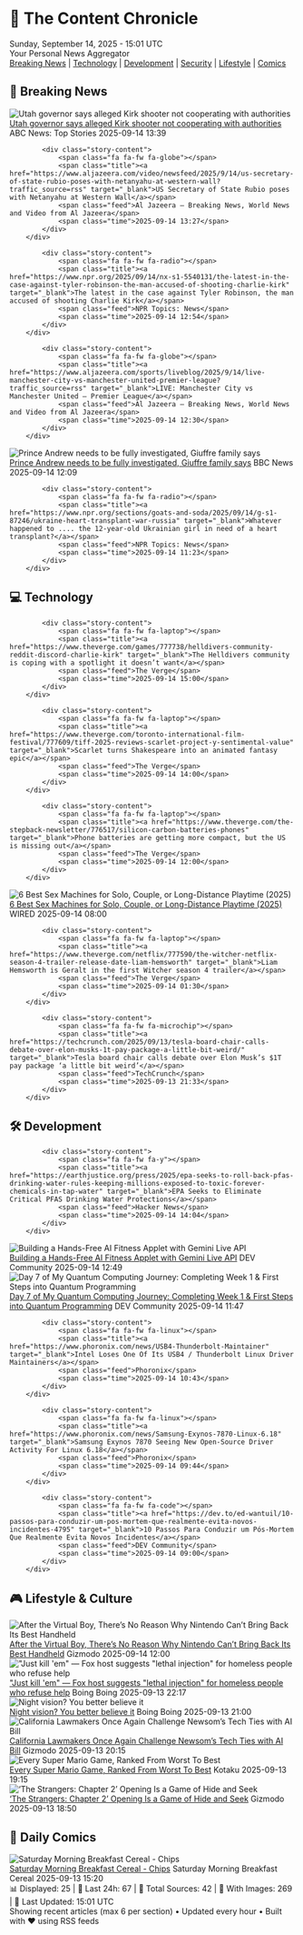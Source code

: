<!-- Processing 54 RSS feeds at 2025-09-14 15:01:34 UTC -->
<!-- Processing: XKCD -->
<!-- Processing: Saturday Morning Breakfast Cereal -->
<!-- Processing: Girl Genius -->
<!-- Processing: Dinosaur Comics -->
<!-- Processing: BBC Breaking News -->
<!-- Processing: NPR News -->
<!-- Processing: CBC News -->
<!-- Error processing https://rss.cbc.ca/lineup/topstories.xml: The read operation timed out -->
<!-- Processing: ABC News Breaking -->
<!-- Processing: NBC News Breaking -->
<!-- Processing: Sky News World -->
<!-- Processing: The Verge -->
<!-- Processing: Ars Technica -->
<!-- Processing: Slashdot -->
<!-- Processing: Lobsters Python -->
<!-- Processing: Hacker News -->
<!-- Processing: StackOverflow Blog -->
<!-- Processing: Phoronix Linux News -->
<!-- Processing: It's FOSS -->
<!-- Processing: OMG! Ubuntu -->
<!-- Processing: DistroWatch -->
<!-- Processing: Linux.com -->
<!-- Processing: Red Hat Blog -->
<!-- Processing: Ubuntu Blog -->
<!-- Processing: GitHub Blog -->
<!-- Processing: InfoQ -->
<!-- Processing: Martin Fowler -->
<!-- Processing: The Pragmatic Engineer -->
<!-- Processing: Lifehacker -->
<!-- Processing: Kotaku -->
<!-- Processing: Boing Boing -->
<!-- Generated 4 new posts out of 30 feeds processed -->
<div class="newspaper-header">
    <h1 class="newspaper-title">📰 The Content Chronicle</h1>
    <div class="newspaper-date">Sunday, September 14, 2025 - 15:01 UTC</div>
    <div class="newspaper-subtitle">Your Personal News Aggregator</div>
</div>

<div class="newspaper-nav">
    <a href="#breaking">Breaking News</a> |
    <a href="#tech">Technology</a> |
    <a href="#dev">Development</a> |
    <a href="#security">Security</a> |
    <a href="#lifestyle">Lifestyle</a> |
    <a href="#webcomics">Comics</a>
</div>

<div class="news-section breaking-news" id="breaking">
<h2 class="section-header">🚨 Breaking News</h2>
<div class="stories-container">
<div class="story">
            <img src="https://s.abcnews.com/images/Politics/TW-SPENCER-COX-20250914-ABC-JH_1757856510258_hpMain_4x3t_384.jpeg" alt="Utah governor says alleged Kirk shooter not cooperating with authorities" class="story-image" loading="lazy" onerror="this.style.display='none'">
            <div class="story-content">
                <span class="fa fa-fw fa-tv"></span>
                <span class="title"><a href="https://abcnews.go.com/Politics/utah-governor-alleged-kirk-shooter-cooperating-authorities/story?id=125552756" target="_blank">Utah governor says alleged Kirk shooter not cooperating with authorities</a></span>
                <span class="feed">ABC News: Top Stories</span>
                <span class="time">2025-09-14 13:39</span>
            </div>
        </div>
<div class="story">
            
            <div class="story-content">
                <span class="fa fa-fw fa-globe"></span>
                <span class="title"><a href="https://www.aljazeera.com/video/newsfeed/2025/9/14/us-secretary-of-state-rubio-poses-with-netanyahu-at-western-wall?traffic_source=rss" target="_blank">US Secretary of State Rubio poses with Netanyahu at Western Wall</a></span>
                <span class="feed">Al Jazeera – Breaking News, World News and Video from Al Jazeera</span>
                <span class="time">2025-09-14 13:27</span>
            </div>
        </div>
<div class="story">
            
            <div class="story-content">
                <span class="fa fa-fw fa-radio"></span>
                <span class="title"><a href="https://www.npr.org/2025/09/14/nx-s1-5540131/the-latest-in-the-case-against-tyler-robinson-the-man-accused-of-shooting-charlie-kirk" target="_blank">The latest in the case against Tyler Robinson, the man accused of shooting Charlie Kirk</a></span>
                <span class="feed">NPR Topics: News</span>
                <span class="time">2025-09-14 12:54</span>
            </div>
        </div>
<div class="story">
            
            <div class="story-content">
                <span class="fa fa-fw fa-globe"></span>
                <span class="title"><a href="https://www.aljazeera.com/sports/liveblog/2025/9/14/live-manchester-city-vs-manchester-united-premier-league?traffic_source=rss" target="_blank">LIVE: Manchester City vs Manchester United – Premier League</a></span>
                <span class="feed">Al Jazeera – Breaking News, World News and Video from Al Jazeera</span>
                <span class="time">2025-09-14 12:30</span>
            </div>
        </div>
<div class="story">
            <img src="https://ichef.bbci.co.uk/ace/standard/240/cpsprodpb/07a7/live/79d3b290-9155-11f0-9223-171c11f85051.png" alt="Prince Andrew needs to be fully investigated, Giuffre family says" class="story-image" loading="lazy" onerror="this.style.display='none'">
            <div class="story-content">
                <span class="fa fa-fw fa-flag"></span>
                <span class="title"><a href="https://www.bbc.com/news/articles/cx2nynd3deno?at_medium=RSS&at_campaign=rss" target="_blank">Prince Andrew needs to be fully investigated, Giuffre family says</a></span>
                <span class="feed">BBC News</span>
                <span class="time">2025-09-14 12:09</span>
            </div>
        </div>
<div class="story">
            
            <div class="story-content">
                <span class="fa fa-fw fa-radio"></span>
                <span class="title"><a href="https://www.npr.org/sections/goats-and-soda/2025/09/14/g-s1-87246/ukraine-heart-transplant-war-russia" target="_blank">Whatever happened to .... the 12-year-old Ukrainian girl in need of a heart transplant?</a></span>
                <span class="feed">NPR Topics: News</span>
                <span class="time">2025-09-14 11:23</span>
            </div>
        </div>
</div>
</div>
<div class="news-section tech-news" id="tech">
<h2 class="section-header">💻 Technology</h2>
<div class="stories-container">
<div class="story">
            
            <div class="story-content">
                <span class="fa fa-fw fa-laptop"></span>
                <span class="title"><a href="https://www.theverge.com/games/777738/helldivers-community-reddit-discord-charlie-kirk" target="_blank">The Helldivers community is coping with a spotlight it doesn’t want</a></span>
                <span class="feed">The Verge</span>
                <span class="time">2025-09-14 15:00</span>
            </div>
        </div>
<div class="story">
            
            <div class="story-content">
                <span class="fa fa-fw fa-laptop"></span>
                <span class="title"><a href="https://www.theverge.com/toronto-international-film-festival/777609/tiff-2025-reviews-scarlet-project-y-sentimental-value" target="_blank">Scarlet turns Shakespeare into an animated fantasy epic</a></span>
                <span class="feed">The Verge</span>
                <span class="time">2025-09-14 14:00</span>
            </div>
        </div>
<div class="story">
            
            <div class="story-content">
                <span class="fa fa-fw fa-laptop"></span>
                <span class="title"><a href="https://www.theverge.com/the-stepback-newsletter/776517/silicon-carbon-batteries-phones" target="_blank">Phone batteries are getting more compact, but the US is missing out</a></span>
                <span class="feed">The Verge</span>
                <span class="time">2025-09-14 12:00</span>
            </div>
        </div>
<div class="story">
            <img src="https://media.wired.com/photos/68c4bc176e6a2ce2f329e2cb/master/pass/The%20Best%20Sex%20Machines%20for%20Solo,%20Couple,%20or%20Long-Distance%20Playtime.png" alt="6 Best Sex Machines for Solo, Couple, or Long-Distance Playtime (2025)" class="story-image" loading="lazy" onerror="this.style.display='none'">
            <div class="story-content">
                <span class="fa fa-fw fa-bolt"></span>
                <span class="title"><a href="https://www.wired.com/gallery/best-sex-machines/" target="_blank">6 Best Sex Machines for Solo, Couple, or Long-Distance Playtime (2025)</a></span>
                <span class="feed">WIRED</span>
                <span class="time">2025-09-14 08:00</span>
            </div>
        </div>
<div class="story">
            
            <div class="story-content">
                <span class="fa fa-fw fa-laptop"></span>
                <span class="title"><a href="https://www.theverge.com/netflix/777590/the-witcher-netflix-season-4-trailer-release-date-liam-hemsworth" target="_blank">Liam Hemsworth is Geralt in the first Witcher season 4 trailer</a></span>
                <span class="feed">The Verge</span>
                <span class="time">2025-09-14 01:30</span>
            </div>
        </div>
<div class="story">
            
            <div class="story-content">
                <span class="fa fa-fw fa-microchip"></span>
                <span class="title"><a href="https://techcrunch.com/2025/09/13/tesla-board-chair-calls-debate-over-elon-musks-1t-pay-package-a-little-bit-weird/" target="_blank">Tesla board chair calls debate over Elon Musk’s $1T pay package ‘a little bit weird’</a></span>
                <span class="feed">TechCrunch</span>
                <span class="time">2025-09-13 21:33</span>
            </div>
        </div>
</div>
</div>
<div class="news-section dev-news" id="dev">
<h2 class="section-header">🛠️ Development</h2>
<div class="stories-container">
<div class="story">
            
            <div class="story-content">
                <span class="fa fa-fw fa-y"></span>
                <span class="title"><a href="https://earthjustice.org/press/2025/epa-seeks-to-roll-back-pfas-drinking-water-rules-keeping-millions-exposed-to-toxic-forever-chemicals-in-tap-water" target="_blank">EPA Seeks to Eliminate Critical PFAS Drinking Water Protections</a></span>
                <span class="feed">Hacker News</span>
                <span class="time">2025-09-14 14:04</span>
            </div>
        </div>
<div class="story">
            <img src="https://media2.dev.to/dynamic/image/width=800%2Cheight=%2Cfit=scale-down%2Cgravity=auto%2Cformat=auto/https%3A%2F%2Fdev-to-uploads.s3.amazonaws.com%2Fuploads%2Farticles%2Fxj26m7id9kng8x5arhcr.png" alt="Building a Hands-Free AI Fitness Applet with Gemini Live API" class="story-image" loading="lazy" onerror="this.style.display='none'">
            <div class="story-content">
                <span class="fa fa-fw fa-code"></span>
                <span class="title"><a href="https://dev.to/prema_ananda/building-a-hands-free-ai-fitness-applet-with-gemini-live-api-3fg1" target="_blank">Building a Hands-Free AI Fitness Applet with Gemini Live API</a></span>
                <span class="feed">DEV Community</span>
                <span class="time">2025-09-14 12:49</span>
            </div>
        </div>
<div class="story">
            <img src="https://media2.dev.to/dynamic/image/width=800%2Cheight=%2Cfit=scale-down%2Cgravity=auto%2Cformat=auto/https%3A%2F%2Fdev-to-uploads.s3.amazonaws.com%2Fuploads%2Farticles%2F3gpuyohqq9q9wfib1r4c.jpg" alt="Day 7 of My Quantum Computing Journey: Completing Week 1 &amp; First Steps into Quantum Programming" class="story-image" loading="lazy" onerror="this.style.display='none'">
            <div class="story-content">
                <span class="fa fa-fw fa-code"></span>
                <span class="title"><a href="https://dev.to/keshabkjha/day-7-of-my-quantum-computing-journey-completing-week-1-first-steps-into-quantum-programming-2808" target="_blank">Day 7 of My Quantum Computing Journey: Completing Week 1 &amp; First Steps into Quantum Programming</a></span>
                <span class="feed">DEV Community</span>
                <span class="time">2025-09-14 11:47</span>
            </div>
        </div>
<div class="story">
            
            <div class="story-content">
                <span class="fa fa-fw fa-linux"></span>
                <span class="title"><a href="https://www.phoronix.com/news/USB4-Thunderbolt-Maintainer" target="_blank">Intel Loses One Of Its USB4 / Thunderbolt Linux Driver Maintainers</a></span>
                <span class="feed">Phoronix</span>
                <span class="time">2025-09-14 10:43</span>
            </div>
        </div>
<div class="story">
            
            <div class="story-content">
                <span class="fa fa-fw fa-linux"></span>
                <span class="title"><a href="https://www.phoronix.com/news/Samsung-Exynos-7870-Linux-6.18" target="_blank">Samsung Exynos 7870 Seeing New Open-Source Driver Activity For Linux 6.18</a></span>
                <span class="feed">Phoronix</span>
                <span class="time">2025-09-14 09:44</span>
            </div>
        </div>
<div class="story">
            
            <div class="story-content">
                <span class="fa fa-fw fa-code"></span>
                <span class="title"><a href="https://dev.to/ed-wantuil/10-passos-para-conduzir-um-pos-mortem-que-realmente-evita-novos-incidentes-4795" target="_blank">10 Passos Para Conduzir um Pós-Mortem Que Realmente Evita Novos Incidentes</a></span>
                <span class="feed">DEV Community</span>
                <span class="time">2025-09-14 09:00</span>
            </div>
        </div>
</div>
</div>
<div class="news-section lifestyle-news" id="lifestyle">
<h2 class="section-header">🎮 Lifestyle & Culture</h2>
<div class="stories-container">
<div class="story">
            <img src="https://gizmodo.com/app/uploads/2025/06/nintendo-switch-2-size-comparison-01.jpg" alt="After the Virtual Boy, There’s No Reason Why Nintendo Can’t Bring Back Its Best Handheld" class="story-image" loading="lazy" onerror="this.style.display='none'">
            <div class="story-content">
                <span class="fa fa-fw fa-computer"></span>
                <span class="title"><a href="https://gizmodo.com/after-the-virtual-boy-theres-no-reason-why-nintendo-cant-bring-back-its-best-handheld-2000658275" target="_blank">After the Virtual Boy, There’s No Reason Why Nintendo Can’t Bring Back Its Best Handheld</a></span>
                <span class="feed">Gizmodo</span>
                <span class="time">2025-09-14 12:00</span>
            </div>
        </div>
<div class="story">
            <img src="https://i0.wp.com/boingboing.net/wp-content/uploads/2025/09/kilmeade.jpg?fit=1200%2C795&amp;quality=60&amp;ssl=1" alt="&quot;Just kill &#x27;em&quot; — Fox host suggests &quot;lethal injection&quot; for homeless people who refuse help" class="story-image" loading="lazy" onerror="this.style.display='none'">
            <div class="story-content">
                <span class="fa fa-fw fa-arrow-right"></span>
                <span class="title"><a href="https://boingboing.net/2025/09/13/just-kill-em-fox-host-suggests-lethal-injection-for-homeless-people-who-refuse-help.html" target="_blank">&quot;Just kill &#x27;em&quot; — Fox host suggests &quot;lethal injection&quot; for homeless people who refuse help</a></span>
                <span class="feed">Boing Boing</span>
                <span class="time">2025-09-13 22:17</span>
            </div>
        </div>
<div class="story">
            <img src="https://i0.wp.com/boingboing.net/wp-content/uploads/2025/09/Mini-Night-Vision-Binoculars-with-2.4.jpg?fit=2250%2C1500&amp;quality=60&amp;ssl=1" alt="Night vision? You better believe it" class="story-image" loading="lazy" onerror="this.style.display='none'">
            <div class="story-content">
                <span class="fa fa-fw fa-arrow-right"></span>
                <span class="title"><a href="https://boingboing.net/2025/09/13/night-vision-you-better-believe-it.html" target="_blank">Night vision? You better believe it</a></span>
                <span class="feed">Boing Boing</span>
                <span class="time">2025-09-13 21:00</span>
            </div>
        </div>
<div class="story">
            <img src="https://gizmodo.com/app/uploads/2024/10/GavinNewsom.jpg" alt="California Lawmakers Once Again Challenge Newsom’s Tech Ties with AI Bill" class="story-image" loading="lazy" onerror="this.style.display='none'">
            <div class="story-content">
                <span class="fa fa-fw fa-computer"></span>
                <span class="title"><a href="https://gizmodo.com/california-lawmakers-once-again-challenge-newsoms-tech-ties-with-ai-bill-2000658616" target="_blank">California Lawmakers Once Again Challenge Newsom’s Tech Ties with AI Bill</a></span>
                <span class="feed">Gizmodo</span>
                <span class="time">2025-09-13 20:15</span>
            </div>
        </div>
<div class="story">
            <img src="https://kotaku.com/app/uploads/2025/03/48843d1be25326a64b077f7c9c7f890b.jpg" alt="Every Super Mario Game, Ranked From Worst To Best" class="story-image" loading="lazy" onerror="this.style.display='none'">
            <div class="story-content">
                <span class="fa fa-fw fa-gamepad"></span>
                <span class="title"><a href="https://kotaku.com/nintendo-switch-super-mario-bros-best-ranked-odyssey-1850286446" target="_blank">Every Super Mario Game, Ranked From Worst To Best</a></span>
                <span class="feed">Kotaku</span>
                <span class="time">2025-09-13 19:15</span>
            </div>
        </div>
<div class="story">
            <img src="https://gizmodo.com/app/uploads/2025/06/TheStrangers2.jpg" alt="‘The Strangers: Chapter 2’ Opening Is a Game of Hide and Seek" class="story-image" loading="lazy" onerror="this.style.display='none'">
            <div class="story-content">
                <span class="fa fa-fw fa-computer"></span>
                <span class="title"><a href="https://gizmodo.com/the-strangers-chapter-2-opening-is-a-game-of-hide-and-seek-2000658522" target="_blank">‘The Strangers: Chapter 2’ Opening Is a Game of Hide and Seek</a></span>
                <span class="feed">Gizmodo</span>
                <span class="time">2025-09-13 18:50</span>
            </div>
        </div>
</div>
</div>
<div class="news-section webcomics-section" id="webcomics">
<h2 class="section-header">🎨 Daily Comics</h2>
<div class="stories-container">
<div class="story">
            <img src="https://www.smbc-comics.com/comics/1757652206-20250913.png" alt="Saturday Morning Breakfast Cereal - Chips" class="story-image" loading="lazy" onerror="this.style.display='none'">
            <div class="story-content">
                <span class="fa fa-fw fa-smile"></span>
                <span class="title"><a href="https://www.smbc-comics.com/comic/chips" target="_blank">Saturday Morning Breakfast Cereal - Chips</a></span>
                <span class="feed">Saturday Morning Breakfast Cereal</span>
                <span class="time">2025-09-13 15:20</span>
            </div>
        </div>
</div>
</div>

<div class="newspaper-footer">
    <div class="stats">
        📊 Displayed: 25 | 📅 Last 24h: 67 | 📡 Total Sources: 42 | 📸 With Images: 269 |
        🔄 Last Updated: 15:01 UTC
    </div>
    <div class="footer-note">
        Showing recent articles (max 6 per section) • Updated every hour • Built with ❤️ using RSS feeds
    </div>
</div>
